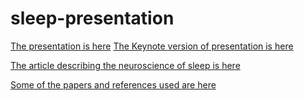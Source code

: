 sleep-presentation
==================

[The presentation is here](https://github.com/sreeix/sleep-presentation/blob/master/sleep.pdf)
[The Keynote version of presentation is here](https://github.com/sreeix/sleep-presentation/blob/master/sleep.key)

[The article describing the neuroscience of sleep is here](https://github.com/sreeix/sleep-presentation/blob/master/neuroBrain.md)

[Some of the papers and references used are here](https://github.com/sreeix/sleep-presentation/tree/master/references)

